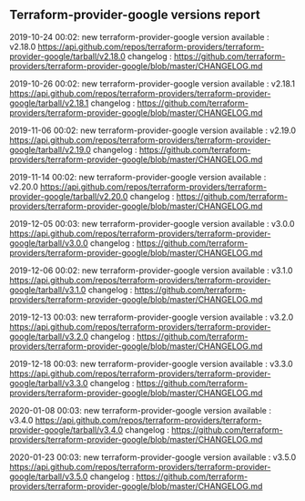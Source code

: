 ## Terraform-provider-google versions report

2019-10-24 00:02: new terraform-provider-google version available : v2.18.0 https://api.github.com/repos/terraform-providers/terraform-provider-google/tarball/v2.18.0 changelog : https://github.com/terraform-providers/terraform-provider-google/blob/master/CHANGELOG.md

2019-10-26 00:02: new terraform-provider-google version available : v2.18.1 https://api.github.com/repos/terraform-providers/terraform-provider-google/tarball/v2.18.1 changelog : https://github.com/terraform-providers/terraform-provider-google/blob/master/CHANGELOG.md

2019-11-06 00:02: new terraform-provider-google version available : v2.19.0 https://api.github.com/repos/terraform-providers/terraform-provider-google/tarball/v2.19.0 changelog : https://github.com/terraform-providers/terraform-provider-google/blob/master/CHANGELOG.md

2019-11-14 00:02: new terraform-provider-google version available : v2.20.0 https://api.github.com/repos/terraform-providers/terraform-provider-google/tarball/v2.20.0 changelog : https://github.com/terraform-providers/terraform-provider-google/blob/master/CHANGELOG.md

2019-12-05 00:03: new terraform-provider-google version available : v3.0.0 https://api.github.com/repos/terraform-providers/terraform-provider-google/tarball/v3.0.0 changelog : https://github.com/terraform-providers/terraform-provider-google/blob/master/CHANGELOG.md

2019-12-06 00:02: new terraform-provider-google version available : v3.1.0 https://api.github.com/repos/terraform-providers/terraform-provider-google/tarball/v3.1.0 changelog : https://github.com/terraform-providers/terraform-provider-google/blob/master/CHANGELOG.md

2019-12-13 00:03: new terraform-provider-google version available : v3.2.0 https://api.github.com/repos/terraform-providers/terraform-provider-google/tarball/v3.2.0 changelog : https://github.com/terraform-providers/terraform-provider-google/blob/master/CHANGELOG.md

2019-12-18 00:03: new terraform-provider-google version available : v3.3.0 https://api.github.com/repos/terraform-providers/terraform-provider-google/tarball/v3.3.0 changelog : https://github.com/terraform-providers/terraform-provider-google/blob/master/CHANGELOG.md

2020-01-08 00:03: new terraform-provider-google version available : v3.4.0 https://api.github.com/repos/terraform-providers/terraform-provider-google/tarball/v3.4.0 changelog : https://github.com/terraform-providers/terraform-provider-google/blob/master/CHANGELOG.md

2020-01-23 00:03: new terraform-provider-google version available : v3.5.0 https://api.github.com/repos/terraform-providers/terraform-provider-google/tarball/v3.5.0 changelog : https://github.com/terraform-providers/terraform-provider-google/blob/master/CHANGELOG.md

